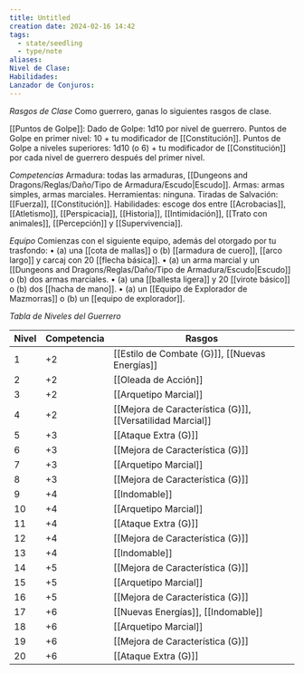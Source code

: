 ```yaml
---
title: Untitled
creation date: 2024-02-16 14:42
tags:
  - state/seedling
  - type/note
aliases: 
Nivel de Clase: 
Habilidades: 
Lanzador de Conjuros:
---
```

*Rasgos de Clase*
Como guerrero, ganas lo siguientes rasgos de clase.

[[Puntos de Golpe]]: Dado de Golpe: 1d10 por nivel de guerrero.
Puntos de Golpe en primer nivel: 10 + tu modificador de [[Constitución]].
Puntos de Golpe a niveles superiores: 1d10 (o 6) + tu modificador de [[Constitución]] por cada nivel de guerrero después del primer nivel.

*Competencias*
Armadura: todas las armaduras, [[Dungeons and Dragons/Reglas/Daño/Tipo de Armadura/Escudo|Escudo]].
Armas: armas simples, armas marciales.
Herramientas: ninguna.
Tiradas de Salvación: [[Fuerza]], [[Constitución]].
Habilidades: escoge dos entre [[Acrobacias]], [[Atletismo]], [[Perspicacia]], [[Historia]], [[Intimidación]],
[[Trato con animales]], [[Percepción]] y [[Supervivencia]].

*Equipo*
Comienzas con el siguiente equipo, además del otorgado por tu trasfondo:
• (a) una [[cota de mallas]] o (b) [[armadura de cuero]], [[arco largo]] y carcaj con 20 [[flecha básica]].
• (a) un arma marcial y un [[Dungeons and Dragons/Reglas/Daño/Tipo de Armadura/Escudo|Escudo]] o (b) dos armas marciales.
• (a) una [[ballesta ligera]] y 20 [[virote básico]] o (b) dos [[hacha de mano]].
• (a) un [[Equipo de Explorador de Mazmorras]] o (b) un [[equipo de explorador]].


*Tabla de Niveles del Guerrero*

| Nivel | Competencia | Rasgos |
| ---- | ---- | ---- |
| 1 | +2 | [[Estilo de Combate (G)]], [[Nuevas Energías]] |
| 2 | +2 | [[Oleada de Acción]] |
| 3 | +2 | [[Arquetipo Marcial]] |
| 4 | +2 |  [[Mejora de Característica (G)]], [[Versatilidad Marcial]] |
| 5 | +3 | [[Ataque Extra (G)]] |
| 6 | +3 |  [[Mejora de Característica (G)]] |
| 7 | +3 | [[Arquetipo Marcial]] |
| 8 | +3 |  [[Mejora de Característica (G)]] |
| 9 | +4 | [[Indomable]] |
| 10 | +4 | [[Arquetipo Marcial]] |
| 11 | +4 | [[Ataque Extra (G)]] |
| 12 | +4 |  [[Mejora de Característica (G)]] |
| 13 | +4 | [[Indomable]] |
| 14 | +5 |  [[Mejora de Característica (G)]] |
| 15 | +5 | [[Arquetipo Marcial]] |
| 16 | +5 |  [[Mejora de Característica (G)]] |
| 17 | +6 | [[Nuevas Energías]], [[Indomable]]  |
| 18 | +6 | [[Arquetipo Marcial]] |
| 19 | +6 |  [[Mejora de Característica (G)]] |
| 20 | +6 | [[Ataque Extra (G)]] |
